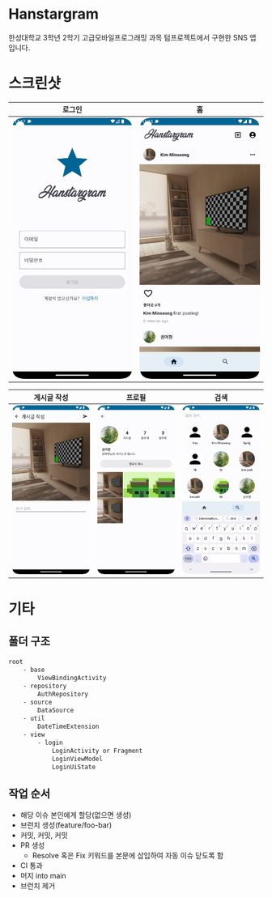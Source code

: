 # Hanstargram

한성대학교 3학년 2학기 고급모바일프로그래밍 과목 텀프로젝트에서 구현한 SNS 앱 입니다.

# 스크린샷

| 로그인                          | 홈                          |
|------------------------------|----------------------------|
| ![login](./assets/login.png) | ![home](./assets/home.png) |

| 게시글 작성                           | 프로필                              | 검색                             |
|----------------------------------|----------------------------------|--------------------------------|
| ![posting](./assets/posting.png) | ![profile](./assets/profile.png) | ![search](./assets/search.png) |

# 기타

## 폴더 구조

```console
root
    - base
        ViewBindingActivity
    - repository
        AuthRepository
    - source
        DataSource
    - util 
        DateTimeExtension
    - view
        - login
            LoginActivity or Fragment
            LoginViewModel
            LoginUiState
```

## 작업 순서

- 해당 이슈 본인에게 할당(없으면 생성)
- 브런치 생성(feature/foo-bar)
- 커밋, 커밋, 커밋
- PR 생성
    - Resolve 혹은 Fix 키워드를 본문에 삽입하여 자동 이슈 닫도록 함
- CI 통과
- 머지 into main
- 브런치 제거